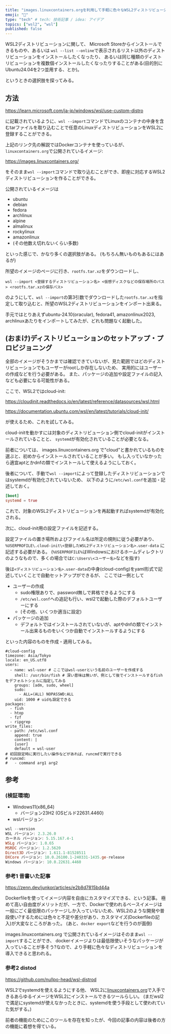 ```yaml
---
title: "images.linuxcontainers.orgを利用して手軽に色々なWSL2ディストリビューションを作る"
emoji: "🤖"
type: "tech" # tech: 技術記事 / idea: アイデア
topics: ["wsl2", "wsl"]
published: false
---
```


WSL2ディストリビューションに関して、
Microsoft Storeからインストールできるものや、あるいは
`wsl --list --online`で表示されるリスト以外のディストリビューションをインストールしたくなったり、
あるいは同じ種類のディストリビューションを複数個インストールしたくなったりすることがある(目的別にUbuntu24.04を2つ並用する、とか)。

というときの選択肢を探ってみる。

## 方法

https://learn.microsoft.com/ja-jp/windows/wsl/use-custom-distro

に記載されているように、`wsl --import`コマンドでLinuxのコンテナの中身を含むtarファイルを取り込むことで任意のLinuxディストリビューションをWSL2に登録することができる。

上記のリンク先の解説ではDockerコンテナを使っているが、
`linuxcontainers.org`で公開されているイメージ:

https://images.linuxcontainers.org/

をそのまま`wsl --import`コマンドで取り込むことができ、即座に対応するWSL2ディストリビューションを作ることができる。

公開されているイメージは

- ubuntu
- debian
- fedora
- archlinux
- alpine
- almalinux
- rockylinux
- amazonlinux
- (その他数え切れないくらい多数)

といった感じで、かなり多くの選択肢がある。
(もちろん無いものもあるにはあるが)

所望のイメージのページに行き、`rootfs.tar.xz`をダウンロードし、

```powershell:powershell
wsl --import <登録するディストリビューション名> <仮想ディスクなどの保存場所のパス> <rootfs.tar.xzの保存パス>
```

のようにして、`wsl --import`の第3引数でダウンロードした`rootfs.tar.xz`を指定して取り込むと、所望のWSL2ディストリビューションをインポート出来る。

手元ではとりあえずubuntu-24.10(oracular), fedora41, amazonlinux2023, archlinuxあたりをインポートしてみたが、どれも問題なく起動した。

## (おまけ)ディストリビューションのセットアップ・プロビジョニング

全部のイメージがそうかまでは確認できていないが、見た範囲ではどのディストリビューションでもユーザーがrootしか存在しないため、
実用的にはユーザーの作成などを行う必要がある。
また、パッケージの追加や設定ファイルの記入なども必要になる可能性がある。

ここで、WSL2ではcloud-init:

https://cloudinit.readthedocs.io/en/latest/reference/datasources/wsl.html

https://documentation.ubuntu.com/wsl/en/latest/tutorials/cloud-init/

が使えるため、これを試してみる。

cloud-initを動かすには対象のディストリビューション側でcloud-initがインストールされていることと、
`systemd`が有効化されていることが必要となる。

前者については、 images.linuxcontainers.org で"cloud"と書かれているものを選ぶと、初めからインストールされていることが多い。
もし入っていなかったら適宜aptとかdnfの類でインストールして使えるようにしておく。

後者について、手動で`wsl --import`によって登録したディストリビューションではsystemdが有効化されていないため、
以下のように`/etc/wsl.conf`を追加・記述しておく。

```toml:/etc/wsl.conf
[boot]
systemd = true
```

これで、対象のWSL2ディストリビューションを再起動すればsystemdが有効化される。

次に、cloud-init用の設定ファイルを記述する。

設定ファイルの置き場所およびファイル名は所定の規則に従う必要があり、
`%USERPROFILE\.cloud-init\<登録したWSL2ディストリビューション名>.user-data`
に記述する必要がある。
(`%USERPROFILE%`はWindowsにおけるホームディレクトリのようなもので、多くの場合では`C:\Users\<ユーザー名>`などを指す)

後は`<ディストリビューション名>.user-data`の中身(cloud-config)をyaml形式で記述していくことで自動セットアップができるが、
ここでは一例として

- ユーザーの作成
  - sudo権限ありで、password無しで昇格できるようにする
  - `/etc/wsl.conf`への追記も行い、wsl2で起動した際のデフォルトユーザーにする
  - (その他、いくつか適当に設定)
- パッケージの追加
  - デフォルトではインストールされていないが、aptやdnfの類でインストール出来るものをいくつか自動でインストールするようにする

といった内容のものを作成・適用してみる。

```yaml:user-data
#cloud-config
timezone: Asia/Tokyo
locale: en_US.utf8
users:
  - name: wsl-user # ここではwsl-userという名前のユーザーを作成する
    shell: /usr/bin/fish # 深い意味は無いが、例として後でインストールするfishをデフォルトシェルに指定してみる
    groups: [adm, sudo, wheel]
    sudo:
      - ALL=(ALL) NOPASSWD:ALL
    uid: 1000 # uidも設定できる
packages:
  - fish
  - htop
  - fzf
  - ripgrep
write_files:
  - path: /etc/wsl.conf
    append: true
    content: |
    [user]
    default = wsl-user
# 初回設定時に実行したい操作などがあれば、runcmdで実行できる
# runcmd:
#   - command arg1 arg2
```

## 参考

### (検証環境)

- Windows11(x86_64)
  - バージョン23H2 (OSビルド22631.4460)
- wslバージョン:

```powershell
wsl --version
WSL バージョン: 2.3.26.0
カーネル バージョン: 5.15.167.4-1
WSLg バージョン: 1.0.65
MSRDC バージョン: 1.2.5620
Direct3D バージョン: 1.611.1-81528511
DXCore バージョン: 10.0.26100.1-240331-1435.ge-release
Windows バージョン: 10.0.22631.4460
```

### 参考1 昔書いた記事

https://zenn.dev/junkor/articles/e2b8d7815bd44a

Dockerfileを使ってイメージ内容を自由にカスタマイズできる、という記事。
極めて高い自由度がメリットだが、一方で、Dockerで使われるベースイメージは一般にごく最低限のパッケージしか入っていないため、WSL2のような開発や普段使い?するためには色々と不足や差分があり、カスタマイズ(Dockerfileの記入)が大変なところがあった。
(あと、`docker export`などを行うのが面倒)

images.linuxcontainers.org で公開されているイメージはそのまま`wsl --import`することができ、
dockerイメージよりは最低限使いそうなパッケージが入っていることが多そう?なので、より手軽に色々なディストリビューションを導入できると思われる。

### 参考2 distod

https://github.com/nullpo-head/wsl-distrod

WSL2でsystemdを使えるようにする他、
WSL2に[linuxcontainers.org](https://linuxcontainers.org/)で入手できるあらゆるイメージをWSL2にインストールできるツールらしい。
(まだwsl2で満足にsystemdが使えなかったときに、systemdを使う手段として使われていた気がする。)

前者の機能のためにこのツールを存在を知ったが、今回の記事の内容は後者の方の機能に着想を得ている。
